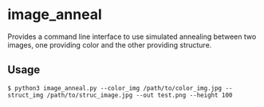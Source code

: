 # image_anneal
Provides a command line interface to use simulated annealing between two images, one providing color and the other providing structure.
## Usage
```
$ python3 image_anneal.py --color_img /path/to/color_img.jpg --struct_img /path/to/struc_image.jpg --out test.png --height 100
```
